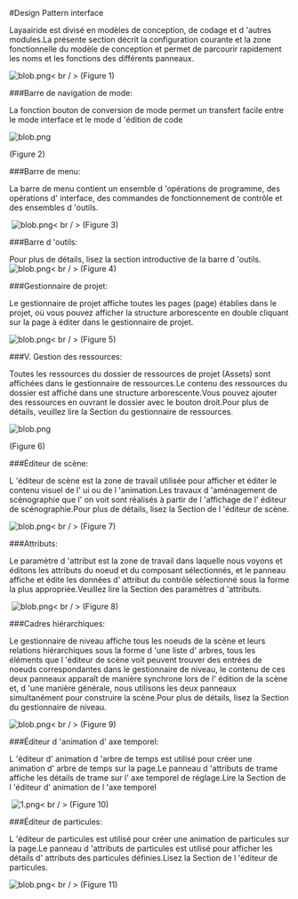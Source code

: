 #Design Pattern interface

Layaairide est divisé en modèles de conception, de codage et d 'autres modules.La présente section décrit la configuration courante et la zone fonctionnelle du modèle de conception et permet de parcourir rapidement les noms et les fonctions des différents panneaux.

​![blob.png](img/1.png)< br / >
(Figure 1)



###Barre de navigation de mode:

La fonction bouton de conversion de mode permet un transfert facile entre le mode interface et le mode d 'édition de code

​![blob.png](img/2.png)<br/>

(Figure 2)



###Barre de menu:

La barre de menu contient un ensemble d 'opérations de programme, des opérations d' interface, des commandes de fonctionnement de contrôle et des ensembles d 'outils.



​	![blob.png](img/3.png)< br / >
(Figure 3)



 



###Barre d 'outils:

Pour plus de détails, lisez la section introductive de la barre d 'outils.
​![blob.png](img/4.png)< br / >
(Figure 4)



###Gestionnaire de projet:

Le gestionnaire de projet affiche toutes les pages (page) établies dans le projet, où vous pouvez afficher la structure arborescente en double cliquant sur la page à éditer dans le gestionnaire de projet.

​![blob.png](img/5.png)< br / >
(Figure 5)



 



###V. Gestion des ressources:

Toutes les ressources du dossier de ressources de projet (Assets) sont affichées dans le gestionnaire de ressources.Le contenu des ressources du dossier est affiché dans une structure arborescente.Vous pouvez ajouter des ressources en ouvrant le dossier avec le bouton droit.Pour plus de détails, veuillez lire la Section du gestionnaire de ressources.

​![blob.png](img/6.png)<br/>

(Figure 6)



 



###Éditeur de scène:

L 'éditeur de scène est la zone de travail utilisée pour afficher et éditer le contenu visuel de l' ui ou de l 'animation.Les travaux d 'aménagement de scénographie que l' on voit sont réalisés à partir de l 'affichage de l' éditeur de scénographie.Pour plus de détails, lisez la Section de l 'éditeur de scène.

​![blob.png](img/7.png)< br / >
(Figure 7)



  



###Attributs:

Le paramètre d 'attribut est la zone de travail dans laquelle nous voyons et éditons les attributs du noeud et du composant sélectionnés, et le panneau affiche et édite les données d' attribut du contrôle sélectionné sous la forme la plus appropriée.Veuillez lire la Section des paramètres d 'attributs.



​	![blob.png](img/8.png)< br / >
(Figure 8)



###Cadres hiérarchiques:

Le gestionnaire de niveau affiche tous les noeuds de la scène et leurs relations hiérarchiques sous la forme d 'une liste d' arbres, tous les éléments que l 'éditeur de scène voit peuvent trouver des entrées de noeuds correspondantes dans le gestionnaire de niveau, le contenu de ces deux panneaux apparaît de manière synchrone lors de l' édition de la scène et, d 'une manière générale, nous utilisons les deux panneaux simultanément pour construire la scène.Pour plus de détails, lisez la Section du gestionnaire de niveau.

​![blob.png](img/9.png)< br / >
(Figure 9)



###Éditeur d 'animation d' axe temporel:

L 'éditeur d' animation d 'arbre de temps est utilisé pour créer une animation d' arbre de temps sur la page.Le panneau d 'attributs de trame affiche les détails de trame sur l' axe temporel de réglage.Lire la Section de l 'éditeur d' animation de l 'axe temporel



​	![1.png](img/10.png)< br / >
(Figure 10)



###Éditeur de particules:

L 'éditeur de particules est utilisé pour créer une animation de particules sur la page.Le panneau d 'attributs de particules est utilisé pour afficher les détails d' attributs des particules définies.Lisez la Section de l 'éditeur de particules.

​![blob.png](img/11.gif)< br / >
(Figure 11)